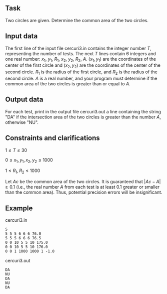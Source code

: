 ## Task

Two circles are given. Determine the common area of the two circles.

## Input data

The first line of the input file cercuri3.in contains the integer number $T$, representing the number of tests.
The next $T$ lines contain 6 integers and one real number: $x_1$, $y_1$, $R_1$, $x_2$, $y_2$, $R_2$, $A$. $(x_1, y_1)$ are the coordinates of the center of the first circle and $(x_2, y_2)$ are the coordinates of the center of the second circle. $R_1$ is the radius of the first circle, and $R_2$ is the radius of the second circle. $A$ is a real number, and your program must determine if the common area of the two circles is greater than or equal to $A$.

## Output data

For each test, print in the output file cercuri3.out a line containing the string "DA" if the intersection area of the two circles is greater than the number $A$, otherwise "NU".

## Constraints and clarifications

$1 \leq T \leq 30$

$0 \leq x_1, y_1, x_2, y_2 \leq 1000$

$1 \leq R_1, R_2 \leq 1000$

Let $Ac$ be the common area of the two circles. It is guaranteed that $|Ac - A| \geq 0.1$ (i.e., the real number $A$ from each test is at least $0.1$ greater or smaller than the common area). Thus, potential precision errors will be insignificant.

## Example

cercuri3.in

```
5
5 5 5 6 6 6 76.0
5 5 5 6 6 6 76.5
0 0 10 5 5 10 175.0
0 0 10 5 5 10 176.0
0 0 1 1000 1000 1 -1.0
```

cercuri3.out

```
DA
NU
DA
NU
DA
```